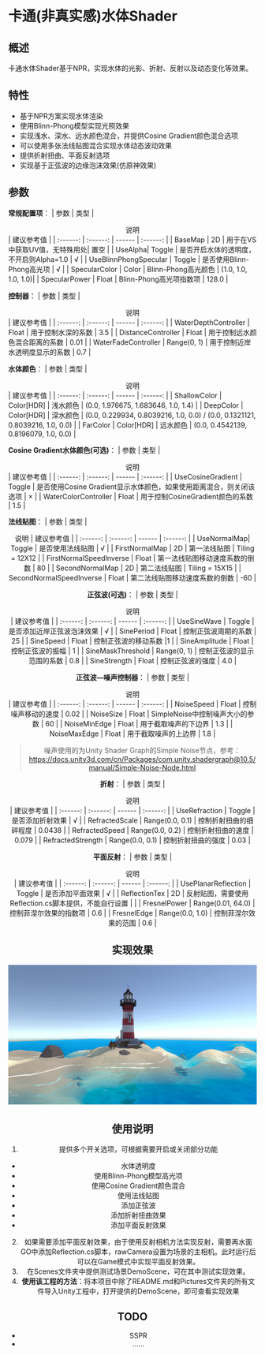 # 卡通(非真实感)水体Shader
## 概述
卡通水体Shader基于NPR，实现水体的光影、折射、反射以及动态变化等效果。
## 特性
* 基于NPR方案实现水体渲染
* 使用Blinn-Phong模型实现光照效果
* 实现浅水、深水、远水颜色混合，并提供Cosine Gradient颜色混合选项
* 可以使用多张法线贴图混合实现水体动态波动效果
* 提供折射扭曲、平面反射选项
* 实现基于正弦波的边缘泡沫效果(仿原神效果)
## 参数
**常规配置项**：
| 参数 | 类型 | <center>说明</center> | 建议参考值 |
| :------: | :------: | ------ | :------: |
| BaseMap | 2D | 用于在VS中获取UV值，无特殊用处| 置空 |
| UseAlpha| Toggle | 是否开启水体的透明度，不开启则Alpha=1.0 | √ |
| UseBlinnPhongSpecular | Toggle | 是否使用Blinn-Phong高光项 | √ |
| SpecularColor | Color | Blinn-Phong高光颜色 | (1.0, 1.0, 1.0, 1.0)|
| SpecularPower | Float | Blinn-Phong高光项指数项 | 128.0 |

**控制器**：
| 参数 | 类型 | <center>说明</center> | 建议参考值 |
| :------: | :------: | ------ | :------: |
| WaterDepthController | Float | 用于控制水深的系数 | 3.5 |
| DistanceController | Float | 用于控制远水颜色混合距离的系数 | 0.01 |
| WaterFadeController | Range(0, 1) | 用于控制近岸水透明度显示的系数 | 0.7 |

**水体颜色**：
| 参数 | 类型 | <center>说明</center> | 建议参考值 |
| :------: | :------: | ------ | :------: |
| ShallowColor | Color[HDR] | 浅水颜色 | (0.0, 1.976675, 1.683646, 1.0, 1.4) |
| DeepColor |  Color[HDR] | 深水颜色 | (0.0, 0.229934, 0.8039216, 1.0, 0.0) / (0.0, 0.1321121, 0.8039216, 1.0, 0.0) |
| FarColor | Color[HDR] | 远水颜色 | (0.0, 0.4542139, 0.8196079, 1.0, 0.0) |

**Cosine Gradient水体颜色(可选)**：
| 参数 | 类型 | <center>说明</center> | 建议参考值 |
| :------: | :------: | ------ | :------: |
| UseCosineGradient | Toggle | 是否使用Cosine Gradient显示水体颜色，如果使用距离混合，则关闭该选项 | × |
| WaterColorController | Float | 用于控制CosineGradient颜色的系数 | 1.5 |

**法线贴图**：
| 参数 | 类型 | <center> 说明 | 建议参考值 |
| :------: | :------: | ------ | :------: |
| UseNormalMap| Toggle | 是否使用法线贴图 | √ |
| FirstNormalMap | 2D | 第一法线贴图 | Tiling = 12X12 |
| FirstNormalSpeedInverse | Float | 第一法线贴图移动速度系数的倒数 | 80 |
| SecondNormalMap | 2D | 第二法线贴图 | Tiling = 15X15 |
| SecondNormalSpeedInverse | Float | 第二法线贴图移动速度系数的倒数 | -60 |

**正弦波(可选)**：
| 参数 | 类型 | <center>说明</center> | 建议参考值 |
| :------: | :------: | ------ | :------: |
| UseSineWave | Toggle | 是否添加近岸正弦波泡沫效果 | √ |
| SinePeriod | Float | 控制正弦波周期的系数 | 25 |
| SineSpeed | Float | 控制正弦波的移动系数 |1 |
| SineAmplitude | Float | 控制正弦波的振幅 | 1 |
| SineMaskThreshold | Range(0, 1) | 控制正弦波的显示范围的系数 | 0.8 |
| SineStrength | Float | 控制正弦波的强度 | 4.0 |

**正弦波—噪声控制器**：
| 参数 | 类型 | <center>说明</center> | 建议参考值 |
| :------: | :------: | ------ | :------: |
| NoiseSpeed | Float | 控制噪声移动的速度 | 0.02 |
| NoiseSize | Float | SimpleNoise中控制噪声大小的参数 | 60 |
| NoiseMinEdge | Float | 用于截取噪声的下边界 | 1.3 |
| NoiseMaxEdge | Float | 用于截取噪声的上边界 | 1.8 |
> 噪声使用的为Unity Shader Graph的Simple Noise节点，参考：https://docs.unity3d.com/cn/Packages/com.unity.shadergraph@10.5/manual/Simple-Noise-Node.html

**折射**：
| 参数 | 类型 | <center>说明</center> | 建议参考值 |
| :------: | :------: | ------ | :------: |
| UseRefraction | Toggle | 是否添加折射效果 | √ |
| RefractedScale | Range(0.0, 0.1) | 控制折射扭曲的细碎程度 | 0.0438 |
| RefractedSpeed | Range(0.0, 0.2) | 控制折射扭曲的速度 | 0.079 |
| RefractedStrength | Range(0.0, 0.1) | 控制折射扭曲的强度 | 0.03 |

**平面反射**：
| 参数 | 类型 | <center>说明</center> | 建议参考值 |
| :------: | :------: | ------ | :------: |
| UsePlanarReflection | Toggle | 是否添加平面效果 | √ |
| ReflectionTex | 2D | 反射贴图，需要使用Reflection.cs脚本提供，不能自行设置 | |
| FresnelPower | Range(0.01, 64.0) | 控制菲涅尔效果的指数项 | 0.6 |
| FresnelEdge | Range(0.0, 1.0) | 控制菲涅尔效果的范围 | 0.6 |
## 实现效果
![Lighthouse](https://github.com/yinb1426/Toon-Water-Shader/blob/main/Pictures/Lighthouse.png)
## 使用说明
1. 提供多个开关选项，可根据需要开启或关闭部分功能
 * 水体透明度
 * 使用Blinn-Phong模型高光项
 * 使用Cosine Gradient颜色混合
 * 使用法线贴图
 * 添加正弦波
 * 添加折射扭曲效果
 * 添加平面反射效果
2. 如果需要添加平面反射效果，由于使用反射相机方法实现反射，需要再水面GO中添加Reflection.cs脚本，rawCamera设置为场景的主相机。此时运行后可以在Game模式中实现平面反射效果。
3. 在Scenes文件夹中提供测试场景DemoScene，可在其中测试实现效果。
4. **使用该工程的方法**：将本项目中除了README.md和Pictures文件夹的所有文件导入Unity工程中，打开提供的DemoScene，即可查看实现效果
## TODO
* SSPR
* ......
